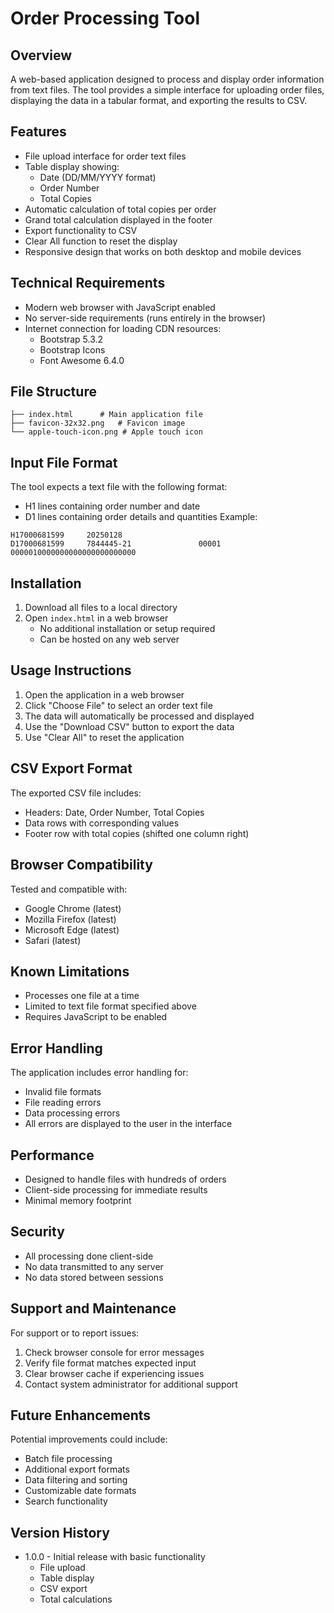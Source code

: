 # Order Processing Tool

## Overview
A web-based application designed to process and display order information from text files. The tool provides a simple interface for uploading order files, displaying the data in a tabular format, and exporting the results to CSV.

## Features
- File upload interface for order text files
- Table display showing:
  - Date (DD/MM/YYYY format)
  - Order Number
  - Total Copies
- Automatic calculation of total copies per order
- Grand total calculation displayed in the footer
- Export functionality to CSV
- Clear All function to reset the display
- Responsive design that works on both desktop and mobile devices

## Technical Requirements
- Modern web browser with JavaScript enabled
- No server-side requirements (runs entirely in the browser)
- Internet connection for loading CDN resources:
  - Bootstrap 5.3.2
  - Bootstrap Icons
  - Font Awesome 6.4.0

## File Structure
```
├── index.html      # Main application file
├── favicon-32x32.png   # Favicon image
└── apple-touch-icon.png # Apple touch icon
```

## Input File Format
The tool expects a text file with the following format:
- H1 lines containing order number and date
- D1 lines containing order details and quantities
Example:
```
H17000681599     20250128
D17000681599     7844445-21               00001   0000010000000000000000000000
```

## Installation
1. Download all files to a local directory
2. Open `index.html` in a web browser
   - No additional installation or setup required
   - Can be hosted on any web server

## Usage Instructions
1. Open the application in a web browser
2. Click "Choose File" to select an order text file
3. The data will automatically be processed and displayed
4. Use the "Download CSV" button to export the data
5. Use "Clear All" to reset the application

## CSV Export Format
The exported CSV file includes:
- Headers: Date, Order Number, Total Copies
- Data rows with corresponding values
- Footer row with total copies (shifted one column right)

## Browser Compatibility
Tested and compatible with:
- Google Chrome (latest)
- Mozilla Firefox (latest)
- Microsoft Edge (latest)
- Safari (latest)

## Known Limitations
- Processes one file at a time
- Limited to text file format specified above
- Requires JavaScript to be enabled

## Error Handling
The application includes error handling for:
- Invalid file formats
- File reading errors
- Data processing errors
- All errors are displayed to the user in the interface

## Performance
- Designed to handle files with hundreds of orders
- Client-side processing for immediate results
- Minimal memory footprint

## Security
- All processing done client-side
- No data transmitted to any server
- No data stored between sessions

## Support and Maintenance
For support or to report issues:
1. Check browser console for error messages
2. Verify file format matches expected input
3. Clear browser cache if experiencing issues
4. Contact system administrator for additional support

## Future Enhancements
Potential improvements could include:
- Batch file processing
- Additional export formats
- Data filtering and sorting
- Customizable date formats
- Search functionality

## Version History
- 1.0.0 - Initial release with basic functionality
  - File upload
  - Table display
  - CSV export
  - Total calculations